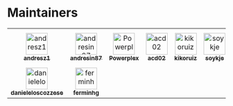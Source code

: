 # Maintainers

<!-- readme: contributors,spark-ui-bot/- -start -->
<table>
<tr>
    <td align="center">
        <a href="https://github.com/andresz1">
            <img src="https://avatars.githubusercontent.com/u/6877967?v=4" width="50;" alt="andresz1"/>
            <br />
            <sub><b>andresz1</b></sub>
        </a>
    </td>
    <td align="center">
        <a href="https://github.com/andresin87">
            <img src="https://avatars.githubusercontent.com/u/1674036?v=4" width="50;" alt="andresin87"/>
            <br />
            <sub><b>andresin87</b></sub>
        </a>
    </td>
    <td align="center">
        <a href="https://github.com/Powerplex">
            <img src="https://avatars.githubusercontent.com/u/2033710?v=4" width="50;" alt="Powerplex"/>
            <br />
            <sub><b>Powerplex</b></sub>
        </a>
    </td>
    <td align="center">
        <a href="https://github.com/acd02">
            <img src="https://avatars.githubusercontent.com/u/51230231?v=4" width="50;" alt="acd02"/>
            <br />
            <sub><b>acd02</b></sub>
        </a>
    </td>
    <td align="center">
        <a href="https://github.com/kikoruiz">
            <img src="https://avatars.githubusercontent.com/u/2622119?v=4" width="50;" alt="kikoruiz"/>
            <br />
            <sub><b>kikoruiz</b></sub>
        </a>
    </td>
    <td align="center">
        <a href="https://github.com/soykje">
            <img src="https://avatars.githubusercontent.com/u/66770550?v=4" width="50;" alt="soykje"/>
            <br />
            <sub><b>soykje</b></sub>
        </a>
    </td>
    <td align="center">
        <a href="https://github.com/arnau-rius">
            <img src="https://avatars.githubusercontent.com/u/32937662?v=4" width="50;" alt="arnau-rius"/>
            <br />
            <sub><b>arnau-rius</b></sub>
        </a>
    </td>
    <td align="center">
        <a href="https://github.com/solygambas">
            <img src="https://avatars.githubusercontent.com/u/51904909?v=4" width="50;" alt="solygambas"/>
            <br />
            <sub><b>solygambas</b></sub>
        </a>
    </td></tr>
<tr>
    <td align="center">
        <a href="https://github.com/danieleloscozzese">
            <img src="https://avatars.githubusercontent.com/u/8526031?v=4" width="50;" alt="danieleloscozzese"/>
            <br />
            <sub><b>danieleloscozzese</b></sub>
        </a>
    </td>
    <td align="center">
        <a href="https://github.com/ferminhg">
            <img src="https://avatars.githubusercontent.com/u/944856?v=4" width="50;" alt="ferminhg"/>
            <br />
            <sub><b>ferminhg</b></sub>
        </a>
    </td></tr>
</table>
<!-- readme: contributors,spark-ui-bot/- -end -->
